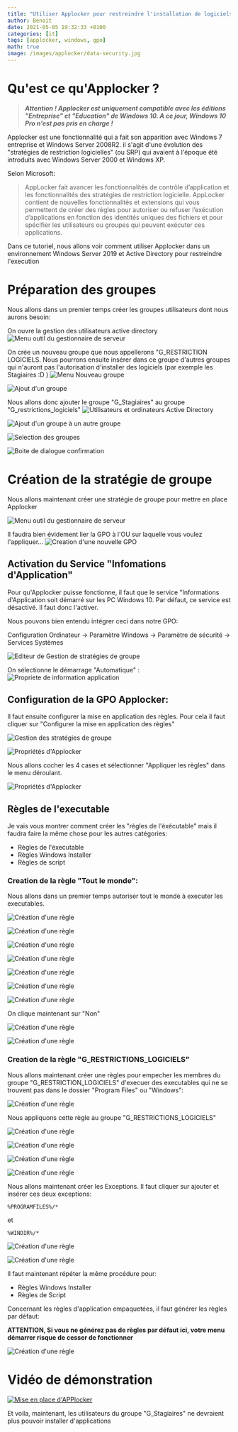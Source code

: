 ```yaml
---
title: "Utiliser Applocker pour restreindre l'installation de logiciels à un groupe d'utilisateurs"
author: Benoit
date: 2021-05-05 19:32:33 +0100
categories: [it]
tags: [applocker, windows, gpo]
math: true
image: /images/applocker/data-security.jpg
---
```


# Qu'est ce qu'Applocker ?

> ***Attention ! Applocker est uniquement compatible avec les éditions "Entreprise" et "Education" de Windows 10. A ce jour, Windows 10 Pro n'est pas pris en charge !***

Applocker est une fonctionnalité qui a fait son apparition avec Windows 7 entreprise et Windows Server 2008R2. il s'agit d'une évolution des "stratégies de restriction logicielles"  (ou SRP) qui avaient à l'époque été introduits avec Windows Server 2000 et Windows XP. 

Selon Microsoft:
> AppLocker fait avancer les fonctionnalités de contrôle d’application et les fonctionnalités des stratégies de restriction logicielle. AppLocker contient de nouvelles fonctionnalités et extensions qui vous permettent de créer des règles pour autoriser ou refuser l’exécution d’applications en fonction des identités uniques des fichiers et pour spécifier les utilisateurs ou groupes qui peuvent exécuter ces applications.

Dans ce tutoriel, nous allons voir comment utiliser Applocker dans un environnement Windows Server 2019 et Active Directory pour restreindre l'execution

# Préparation des groupes

Nous allons dans un premier temps créer les groupes utilisateurs dont nous aurons besoin:


On ouvre la gestion des utilisateurs active directory
![Menu outil du gestionnaire de serveur](/images/applocker/01.png)

On crée un nouveau groupe que nous appellerons "G_RESTRICTION LOGICIELS. Nous pourrons ensuite insérer dans ce groupe d'autres groupes qui n'auront pas l'autorisation d'installer des logiciels (par exemple les Stagiaires  :D )
![Menu Nouveau groupe](/images/applocker/02.png)


![Ajout d'un groupe](/images/applocker/03.png)

Nous allons donc ajouter le groupe "G_Stagiaires" au groupe "G_restrictions_logiciels"
![Utilisateurs et ordinateurs Active Directory](/images/applocker/04.png)

![Ajout d'un groupe à un autre groupe](/images/applocker/05.png)

![Selection des groupes](/images/applocker/06.png)

![Boite de dialogue confirmation](/images/applocker/09.png)

# Création de la stratégie de groupe

Nous allons maintenant créer une stratégie de groupe pour mettre en place Applocker

![Menu outil du gestionnaire de serveur](/images/applocker/10.png)

Il faudra bien évidement lier la GPO à l'OU sur laquelle vous voulez l'appliquer...
![Creation d'une nouvelle GPO](/images/applocker/11.png)

## Activation du Service "Infomations d'Application"

Pour qu'Applocker puisse fonctionne, il faut que le service "Informations d'Application soit démarré sur les PC Windows 10. Par défaut, ce service est désactivé. Il faut donc l'activer.

Nous pouvons bien entendu intégrer ceci dans notre GPO:

Configuration Ordinateur -> Paramètre Windows -> Paramètre de sécurité -> Services Systèmes

![Editeur de Gestion de stratégies de groupe](/images/applocker/12.png)

On sélectionne le démarrage "Automatique" :
![Propriete de information application](/images/applocker/13.png)

## Configuration de la GPO Applocker:

Il faut ensuite configurer la mise en application des règles. Pour cela il faut cliquer sur "Configurer la mise en application des règles"

![Gestion des stratégies de groupe](/images/applocker/14.png)


![Propriétés d'Applocker](/images/applocker/15.png)

Nous allons cocher les 4 cases et sélectionner "Appliquer les règles" dans le menu déroulant.

![Propriétés d'Applocker](/images/applocker/16.png)

## Règles de l'executable

Je vais vous montrer comment créer les "règles de l'éxécutable" mais il faudra faire la même chose pour les autres catégories:

- Règles de l'éxecutable
- Règles Windows Installer
- Règles de script

### Creation de la règle "Tout le monde":

Nous allons dans un premier temps autoriser tout le monde à executer les executables.

![Création d'une règle](/images/applocker/17.png)

![Création d'une règle](/images/applocker/18.png)

![Création d'une règle](/images/applocker/19.png)

![Création d'une règle](/images/applocker/20.png)

![Création d'une règle](/images/applocker/21.png)

![Création d'une règle](/images/applocker/22.png)

![Création d'une règle](/images/applocker/23.png)

On clique maintenant sur "Non"

![Création d'une règle](/images/applocker/24.png)

![Création d'une règle](/images/applocker/25.png)

### Creation de la règle "G_RESTRICTIONS_LOGICIELS"

Nous allons maintenant créer une règles pour empecher les membres du groupe "G_RESTRICTION_LOGICIELS" d'execuer des executables qui ne se trouvent pas dans le dossier "Program Files" ou "Windows":

![Création d'une règle](/images/applocker/26.png)

Nous appliquons cette règle au groupe "G_RESTRICTIONS_LOGICIELS"

![Création d'une règle](/images/applocker/27.png)

![Création d'une règle](/images/applocker/28.png)

![Création d'une règle](/images/applocker/29.png)

![Création d'une règle](/images/applocker/30.png)

Nous allons maintenant créer les Exceptions. Il faut cliquer sur ajouter et insérer ces deux exceptions:

```
%PROGRAMFILES%/*
```
et 

```
%WINDIR%/*
```

![Création d'une règle](/images/applocker/31.png)

![Création d'une règle](/images/applocker/32.png)

Il faut maintenant répéter la même procédure pour:

- Règles Windows Installer
- Règles de Script

Concernant les règles d'application empaquetées, il faut générer les règles par défaut: 

__ATTENTION, Si vous ne générez pas de règles par défaut ici, votre menu démarrer risque de cesser de fonctionner__

![Création d'une règle](/images/applocker/33.png)

# Vidéo de démonstration

[![Mise en place d'APPlocker](https://img.youtube.com/vi/6rS4WepDloA/0.jpg)](https://www.youtube.com/watch?v=6rS4WepDloA "Mise en place d'APPlocker")


Et voila, maintenant, les utilisateurs du groupe "G_Stagiaires" ne devraient plus pouvoir installer d'applications